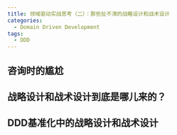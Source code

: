 ```yaml
---
title: 领域驱动实战思考（二）：那些扯不清的战略设计和战术设计
categories:
  - Domain Driven Development
tags:
  - DDD
---
```


## 咨询时的尴尬

## 战略设计和战术设计到底是哪儿来的？

## DDD基准化中的战略设计和战术设计